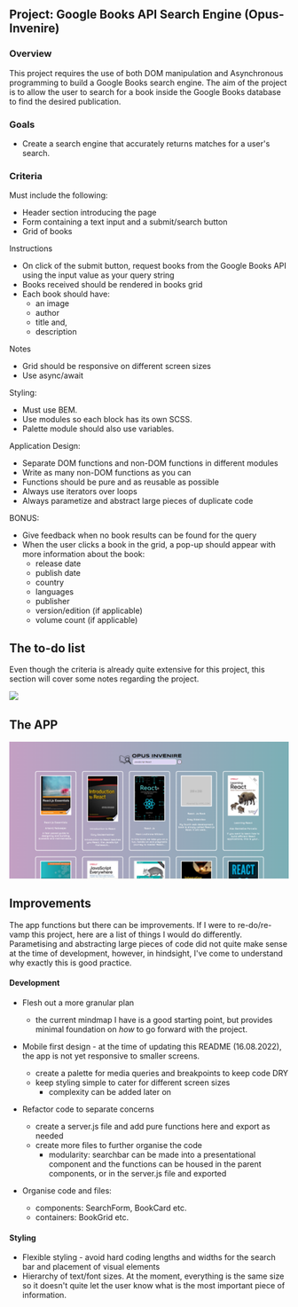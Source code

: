 ## Project: Google Books API Search Engine (Opus-Invenire)

### Overview

This project requires the use of both DOM manipulation and Asynchronous programming to build a Google Books search engine. The aim of the project is to allow the user to search for a book inside the Google Books database to find the desired publication.

### Goals

-   Create a search engine that accurately returns matches for a user's search.

### Criteria

Must include the following:

-   Header section introducing the page
-   Form containing a text input and a submit/search button
-   Grid of books

Instructions

-   On click of the submit button, request books from the Google Books API using the input value as your query string
-   Books received should be rendered in books grid
-   Each book should have:
    -   an image
    -   author
    -   title and,
    -   description

Notes

-   Grid should be responsive on different screen sizes
-   Use async/await

Styling:

-   Must use BEM.
-   Use modules so each block has its own SCSS.
-   Palette module should also use variables.

Application Design:

-   Separate DOM functions and non-DOM functions in different modules
-   Write as many non-DOM functions as you can
-   Functions should be pure and as reusable as possible
-   Always use iterators over loops
-   Always parametize and abstract large pieces of duplicate code

BONUS:

-   Give feedback when no book results can be found for the query
-   When the user clicks a book in the grid, a pop-up should appear with more information about the book:
    -   release date
    -   publish date
    -   country
    -   languages
    -   publisher
    -   version/edition (if applicable)
    -   volume count (if applicable)

## The to-do list

Even though the criteria is already quite extensive for this project, this section will cover some notes regarding the project.


<img src="./Mind%20map%20API%20project.png">


## The APP

<img src="./googlebooksAPI-1.png" />

## Improvements

The app functions but there can be improvements. If I were to re-do/re-vamp this project, here are a list of things I would do differently. Parametising and abstracting large pieces of code did not quite make sense at the time of development, however, in hindsight, I've come to understand why exactly this is good practice.

#### Development

-   Flesh out a more granular plan

    -   the current mindmap I have is a good starting point, but provides minimal foundation on _how_ to go forward with the project.

-   Mobile first design - at the time of updating this README (16.08.2022), the app is not yet responsive to smaller screens.

    -   create a palette for media queries and breakpoints to keep code DRY
    -   keep styling simple to cater for different screen sizes
        -   complexity can be added later on

-   Refactor code to separate concerns

    -   create a server.js file and add pure functions here and export as needed
    -   create more files to further organise the code
        -   modularity: searchbar can be made into a presentational component and the functions can be housed in the parent components, or in the server.js file and exported

-   Organise code and files:
    -   components: SearchForm, BookCard etc.
    -   containers: BookGrid etc.

#### Styling

-   Flexible styling - avoid hard coding lengths and widths for the search bar and placement of visual elements
-   Hierarchy of text/font sizes. At the moment, everything is the same size so it doesn't quite let the user know what is the most important piece of information.




